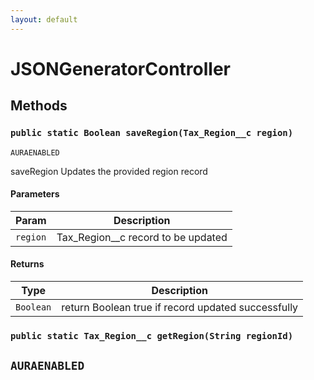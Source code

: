 ```yaml
---
layout: default
---
```

# JSONGeneratorController
## Methods
### `public static Boolean saveRegion(Tax_Region__c region)`

`AURAENABLED`

saveRegion Updates the provided region record

#### Parameters

|Param|Description|
|---|---|
|`region`|Tax_Region__c record to be updated|

#### Returns

|Type|Description|
|---|---|
|`Boolean`|return Boolean true if record updated successfully|

### `public static Tax_Region__c getRegion(String regionId)`

`AURAENABLED`
---
